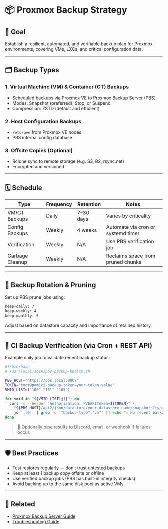 # 📦 Proxmox Backup Strategy

## 🎯 Goal

Establish a resilient, automated, and verifiable backup plan for Proxmox environments, covering VMs,
LXCs, and critical configuration data.

---

## 🗂️ Backup Types

### 1. Virtual Machine (VM) & Container (CT) Backups

- Scheduled backups via Proxmox VE to Proxmox Backup Server (PBS)
- Modes: Snapshot (preferred), Stop, or Suspend
- Compression: ZSTD (default and efficient)

### 2. Host Configuration Backups

- `/etc/pve` from Proxmox VE nodes
- PBS internal config database

### 3. Offsite Copies (Optional)

- Rclone sync to remote storage (e.g. S3, B2, rsync.net)
- Encrypted and versioned

---

## 🗓️ Schedule

| Type            | Frequency | Retention | Notes                              |
| --------------- | --------- | --------- | ---------------------------------- |
| VM/CT Backups   | Daily     | 7–30 days | Varies by criticality              |
| Config Backups  | Weekly    | 4 weeks   | Automate via cron or systemd timer |
| Verification    | Weekly    | N/A       | Use PBS verification job           |
| Garbage Cleanup | Weekly    | N/A       | Reclaims space from pruned chunks  |

---

## 🔁 Backup Rotation & Pruning

Set up PBS prune jobs using:

```bash
keep-daily: 7
keep-weekly: 4
keep-monthly: 6
```

Adjust based on datastore capacity and importance of retained history.

---

## 🧪 CI Backup Verification (via Cron + REST API)

Example daily job to validate recent backup status:

```bash
#!/bin/bash
# /usr/local/sbin/pbs-backup-health.sh

PBS_HOST="https://pbs.local:8007"
TOKEN="root@pam!ci-backup-token=your-token-value"
VMID_LIST=("100" "101" "105")

for vmid in "${VMID_LIST[@]}"; do
  curl -s --header "Authorization: PVEAPIToken=${TOKEN}" \
    "${PBS_HOST}/api2/json/datastore/your-datastore-name/snapshots?type=vm&vmid=${vmid}" |
    jq '.[0]' | grep -q '"backup-type":"vm"' || echo "⚠️ No recent backup for VM ${vmid}"
done
```

> 🧩 Optionally pipe results to Discord, email, or webhook if failures occur.

---

## 🛡️ Best Practices

- Test restores regularly — don’t trust untested backups
- Keep at least 1 backup copy offsite or offline
- Use verified backup jobs (PBS has built-in integrity checks)
- Avoid backing up to the same disk pool as active VMs

---

## 🔗 Related

- [Proxmox Backup Server Guide](./proxmox-backup-server.md)
- [Troubleshooting Guide](./proxmox-backup-server-troubleshooting.md)
